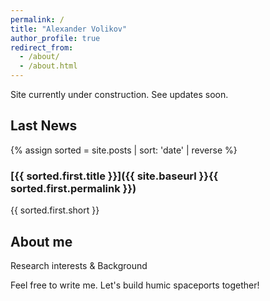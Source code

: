```yaml
---
permalink: /
title: "Alexander Volikov"
author_profile: true
redirect_from: 
  - /about/
  - /about.html
---
```


Site currently under construction. See updates soon.

## Last News

{% assign sorted = site.posts | sort: 'date' | reverse %}
### [{{ sorted.first.title }}]({{ site.baseurl }}{{ sorted.first.permalink }})

{{ sorted.first.short }}

## About me

Research interests & Background

Feel free to write me. Let's build humic spaceports together!

